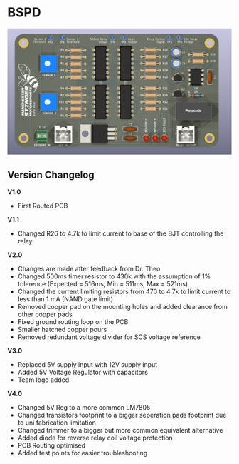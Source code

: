 # BSPD

![V4.0](Documents/BSPD_V4_Render.png)


## Version Changelog

**V1.0**
- First Routed PCB

**V1.1**
- Changed R26 to 4.7k to limit current to base of the BJT controlling the relay

**V2.0**

- Changes are made after feedback from Dr. Theo
- Changed 500ms timer resistor to 430k with the assumption of 1% tolerence (Expected = 516ms, Min = 511ms, Max = 521ms)
- Changed the current limiting resistors from 470 to 4.7k to limit current to less than 1 mA (NAND gate limit)
- Removed copper pad on the mounting holes and added clearance from other copper pads
- Fixed ground routing loop on the PCB
- Smaller hatched copper pours
- Removed redundant voltage divider for SCS voltage reference

**V3.0**
- Replaced 5V supply input with 12V supply input
- Added 5V Voltage Regulator with capacitors
- Team logo added

**V4.0**
- Changed 5V Reg to a more common LM7805
- Changed transistors footprint to a bigger seperation pads footprint due to uni fabrication limitation
- Changed trimmer to a bigger but more common equivalent alternative
- Added diode for reverse relay coil voltage protection 
- PCB Routing optimised
- Added test points for easier troubleshooting